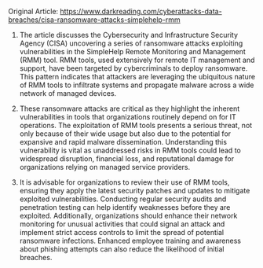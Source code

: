 Original Article: https://www.darkreading.com/cyberattacks-data-breaches/cisa-ransomware-attacks-simplehelp-rmm

1) The article discusses the Cybersecurity and Infrastructure Security Agency (CISA) uncovering a series of ransomware attacks exploiting vulnerabilities in the SimpleHelp Remote Monitoring and Management (RMM) tool. RMM tools, used extensively for remote IT management and support, have been targeted by cybercriminals to deploy ransomware. This pattern indicates that attackers are leveraging the ubiquitous nature of RMM tools to infiltrate systems and propagate malware across a wide network of managed devices.

2) These ransomware attacks are critical as they highlight the inherent vulnerabilities in tools that organizations routinely depend on for IT operations. The exploitation of RMM tools presents a serious threat, not only because of their wide usage but also due to the potential for expansive and rapid malware dissemination. Understanding this vulnerability is vital as unaddressed risks in RMM tools could lead to widespread disruption, financial loss, and reputational damage for organizations relying on managed service providers.

3) It is advisable for organizations to review their use of RMM tools, ensuring they apply the latest security patches and updates to mitigate exploited vulnerabilities. Conducting regular security audits and penetration testing can help identify weaknesses before they are exploited. Additionally, organizations should enhance their network monitoring for unusual activities that could signal an attack and implement strict access controls to limit the spread of potential ransomware infections. Enhanced employee training and awareness about phishing attempts can also reduce the likelihood of initial breaches.